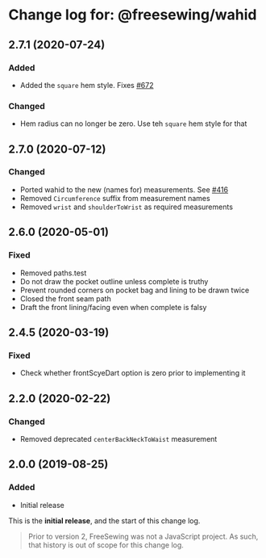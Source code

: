 # Change log for: @freesewing/wahid

## 2.7.1 (2020-07-24)

### Added

- Added the `square` hem style. Fixes [#672](https://github.com/freesewing/freesewing.org/issues/672)

### Changed

- Hem radius can no longer be zero. Use teh `square` hem style for that

## 2.7.0 (2020-07-12)

### Changed

- Ported wahid to the new (names for) measurements. See [#416](https://github.com/freesewing/freesewing/issues/416)
- Removed `Circumference` suffix from measurement names
- Removed `wrist` and `shoulderToWrist` as required measurements

## 2.6.0 (2020-05-01)

### Fixed

- Removed paths.test
- Do not draw the pocket outline unless complete is truthy
- Prevent rounded corners on pocket bag and lining to be drawn twice
- Closed the front seam path
- Draft the front lining/facing even when complete is falsy

## 2.4.5 (2020-03-19)

### Fixed

- Check whether frontScyeDart option is zero prior to implementing it

## 2.2.0 (2020-02-22)

### Changed

- Removed deprecated `centerBackNeckToWaist` measurement

## 2.0.0 (2019-08-25)

### Added

- Initial release

This is the **initial release**, and the start of this change log.

> Prior to version 2, FreeSewing was not a JavaScript project.
> As such, that history is out of scope for this change log.
